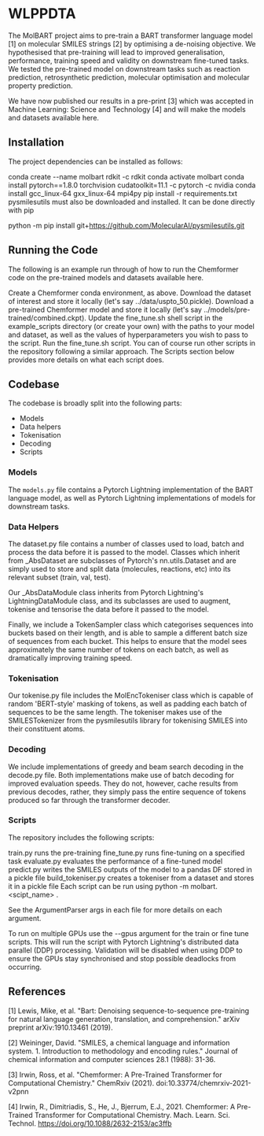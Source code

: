 # WLPPDTA

The MolBART project aims to pre-train a BART transformer language model [1] on molecular SMILES strings [2] by optimising a de-noising objective. We hypothesised that pre-training will lead to improved generalisation, performance, training speed and validity on downstream fine-tuned tasks. We tested the pre-trained model on downstream tasks such as reaction prediction, retrosynthetic prediction, molecular optimisation and molecular property prediction.

We have now published our results in a pre-print [3] which was accepted in Machine Learning: Science and Technology [4] and will make the models and datasets available here.

## Installation
The project dependencies can be installed as follows:

conda create --name molbart rdkit -c rdkit
conda activate molbart
conda install pytorch==1.8.0 torchvision cudatoolkit=11.1 -c pytorch -c nvidia
conda install gcc_linux-64 gxx_linux-64 mpi4py
pip install -r requirements.txt
pysmilesutils must also be downloaded and installed. It can be done directly with pip

python -m pip install git+https://github.com/MolecularAI/pysmilesutils.git
## Running the Code
The following is an example run through of how to run the Chemformer code on the pre-trained models and datasets available here.

Create a Chemformer conda environment, as above.
Download the dataset of interest and store it locally (let's say ../data/uspto_50.pickle).
Download a pre-trained Chemformer model and store it locally (let's say ../models/pre-trained/combined.ckpt).
Update the fine_tune.sh shell script in the example_scripts directory (or create your own) with the paths to your model and dataset, as well as the values of hyperparameters you wish to pass to the script.
Run the fine_tune.sh script.
You can of course run other scripts in the repository following a similar approach. The Scripts section below provides more details on what each script does.

## Codebase
The codebase is broadly split into the following parts:

- Models
- Data helpers
- Tokenisation
- Decoding
- Scripts

### Models
The `models.py` file contains a Pytorch Lightning implementation of the BART language model, as well as Pytorch Lightning implementations of models for downstream tasks.

### Data Helpers
The dataset.py file contains a number of classes used to load, batch and process the data before it is passed to the model. Classes which inherit from _AbsDataset are subclasses of Pytorch's nn.utils.Dataset and are simply used to store and split data (molecules, reactions, etc) into its relevant subset (train, val, test).

Our _AbsDataModule class inherits from Pytorch Lightning's LightningDataModule class, and its subclasses are used to augment, tokenise and tensorise the data before it passed to the model.

Finally, we include a TokenSampler class which categorises sequences into buckets based on their length, and is able to sample a different batch size of sequences from each bucket. This helps to ensure that the model sees approximately the same number of tokens on each batch, as well as dramatically improving training speed.

### Tokenisation
Our tokenise.py file includes the MolEncTokeniser class which is capable of random 'BERT-style' masking of tokens, as well as padding each batch of sequences to be the same length. The tokeniser makes use of the SMILESTokenizer from the pysmilesutils library for tokenising SMILES into their constituent atoms.

### Decoding
We include implementations of greedy and beam search decoding in the decode.py file. Both implementations make use of batch decoding for improved evaluation speeds. They do not, however, cache results from previous decodes, rather, they simply pass the entire sequence of tokens produced so far through the transformer decoder.

### Scripts
The repository includes the following scripts:

train.py runs the pre-training
fine_tune.py runs fine-tuning on a specified task
evaluate.py evaluates the performance of a fine-tuned model
predict.py writes the SMILES outputs of the model to a pandas DF stored in a pickle file
build_tokeniser.py creates a tokeniser from a dataset and stores it in a pickle file
Each script can be run using python -m molbart.<scipt_name> <args>.

See the ArgumentParser args in each file for more details on each argument.

To run on multiple GPUs use the --gpus <num> argument for the train or fine tune scripts. This will run the script with Pytorch Lightning's distributed data parallel (DDP) processing. Validation will be disabled when using DDP to ensure the GPUs stay synchronised and stop possible deadlocks from occurring.

## References
[1] Lewis, Mike, et al. "Bart: Denoising sequence-to-sequence pre-training for natural language generation, translation, and comprehension." arXiv preprint arXiv:1910.13461 (2019).

[2] Weininger, David. "SMILES, a chemical language and information system. 1. Introduction to methodology and encoding rules." Journal of chemical information and computer sciences 28.1 (1988): 31-36.

[3] Irwin, Ross, et al. "Chemformer: A Pre-Trained Transformer for Computational Chemistry." ChemRxiv (2021). doi:10.33774/chemrxiv-2021-v2pnn

[4] Irwin, R., Dimitriadis, S., He, J., Bjerrum, E.J., 2021. Chemformer: A Pre-Trained Transformer for Computational Chemistry. Mach. Learn. Sci. Technol. https://doi.org/10.1088/2632-2153/ac3ffb